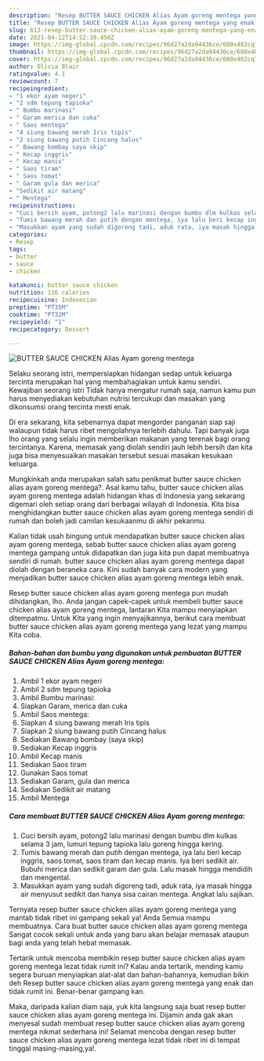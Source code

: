 ```yaml
---
description: "Resep BUTTER SAUCE CHICKEN Alias Ayam goreng mentega yang enak dan Mudah Dibuat"
title: "Resep BUTTER SAUCE CHICKEN Alias Ayam goreng mentega yang enak dan Mudah Dibuat"
slug: 613-resep-butter-sauce-chicken-alias-ayam-goreng-mentega-yang-enak-dan-mudah-dibuat
date: 2021-04-12T14:52:10.450Z
image: https://img-global.cpcdn.com/recipes/96d27a2da94436ce/680x482cq70/butter-sauce-chicken-alias-ayam-goreng-mentega-foto-resep-utama.jpg
thumbnail: https://img-global.cpcdn.com/recipes/96d27a2da94436ce/680x482cq70/butter-sauce-chicken-alias-ayam-goreng-mentega-foto-resep-utama.jpg
cover: https://img-global.cpcdn.com/recipes/96d27a2da94436ce/680x482cq70/butter-sauce-chicken-alias-ayam-goreng-mentega-foto-resep-utama.jpg
author: Olivia Blair
ratingvalue: 4.1
reviewcount: 7
recipeingredient:
- "1 ekor ayam negeri"
- "2 sdm tepung tapioka"
- " Bumbu marinasi"
- " Garam merica dan cuka"
- " Saos mentega"
- "4 siung bawang merah Iris tipis"
- "2 siung bawang putih Cincang halus"
- " Bawang bombay saya skip"
- " Kecap inggris"
- " Kecap manis"
- " Saos tiram"
- " Saos tomat"
- " Garam gula dan merica"
- "Sedikit air matang"
- " Mentega"
recipeinstructions:
- "Cuci bersih ayam, potong2 lalu marinasi dengan bumbu dlm kulkas selama 3 jam, lumuri tepung tapioka lalu goreng hingga kering."
- "Tumis bawang merah dan putih dengan mentega, iya lalu beri kecap inggris, saos tomat, saos tiram dan kecap manis. Iya beri sedikit air. Bubuhi merica dan sedikit garam dan gula. Lalu masak hingga mendidih dan mengental."
- "Masukkan ayam yang sudah digoreng tadi, aduk rata, iya masak hingga air menyusut sedikit dan hanya sisa cairan mentega. Angkat lalu sajikan."
categories:
- Resep
tags:
- butter
- sauce
- chicken

katakunci: butter sauce chicken 
nutrition: 116 calories
recipecuisine: Indonesian
preptime: "PT35M"
cooktime: "PT32M"
recipeyield: "1"
recipecategory: Dessert

---
```



![BUTTER SAUCE CHICKEN Alias Ayam goreng mentega](https://img-global.cpcdn.com/recipes/96d27a2da94436ce/680x482cq70/butter-sauce-chicken-alias-ayam-goreng-mentega-foto-resep-utama.jpg)

Selaku seorang istri, mempersiapkan hidangan sedap untuk keluarga tercinta merupakan hal yang membahagiakan untuk kamu sendiri. Kewajiban seorang istri Tidak hanya mengatur rumah saja, namun kamu pun harus menyediakan kebutuhan nutrisi tercukupi dan masakan yang dikonsumsi orang tercinta mesti enak.

Di era  sekarang, kita sebenarnya dapat mengorder panganan siap saji walaupun tidak harus ribet mengolahnya terlebih dahulu. Tapi banyak juga lho orang yang selalu ingin memberikan makanan yang terenak bagi orang tercintanya. Karena, memasak yang diolah sendiri jauh lebih bersih dan kita juga bisa menyesuaikan masakan tersebut sesuai masakan kesukaan keluarga. 



Mungkinkah anda merupakan salah satu penikmat butter sauce chicken alias ayam goreng mentega?. Asal kamu tahu, butter sauce chicken alias ayam goreng mentega adalah hidangan khas di Indonesia yang sekarang digemari oleh setiap orang dari berbagai wilayah di Indonesia. Kita bisa menghidangkan butter sauce chicken alias ayam goreng mentega sendiri di rumah dan boleh jadi camilan kesukaanmu di akhir pekanmu.

Kalian tidak usah bingung untuk mendapatkan butter sauce chicken alias ayam goreng mentega, sebab butter sauce chicken alias ayam goreng mentega gampang untuk didapatkan dan juga kita pun dapat membuatnya sendiri di rumah. butter sauce chicken alias ayam goreng mentega dapat diolah dengan beraneka cara. Kini sudah banyak cara modern yang menjadikan butter sauce chicken alias ayam goreng mentega lebih enak.

Resep butter sauce chicken alias ayam goreng mentega pun mudah dihidangkan, lho. Anda jangan capek-capek untuk membeli butter sauce chicken alias ayam goreng mentega, lantaran Kita mampu menyiapkan ditempatmu. Untuk Kita yang ingin menyajikannya, berikut cara membuat butter sauce chicken alias ayam goreng mentega yang lezat yang mampu Kita coba.

<!--inarticleads1-->

##### Bahan-bahan dan bumbu yang digunakan untuk pembuatan BUTTER SAUCE CHICKEN Alias Ayam goreng mentega:

1. Ambil 1 ekor ayam negeri
1. Ambil 2 sdm tepung tapioka
1. Ambil  Bumbu marinasi:
1. Siapkan  Garam, merica dan cuka
1. Ambil  Saos mentega:
1. Siapkan 4 siung bawang merah Iris tipis
1. Siapkan 2 siung bawang putih Cincang halus
1. Sediakan  Bawang bombay (saya skip)
1. Sediakan  Kecap inggris
1. Ambil  Kecap manis
1. Sediakan  Saos tiram
1. Gunakan  Saos tomat
1. Sediakan  Garam, gula dan merica
1. Sediakan Sedikit air matang
1. Ambil  Mentega




<!--inarticleads2-->

##### Cara membuat BUTTER SAUCE CHICKEN Alias Ayam goreng mentega:

1. Cuci bersih ayam, potong2 lalu marinasi dengan bumbu dlm kulkas selama 3 jam, lumuri tepung tapioka lalu goreng hingga kering.
1. Tumis bawang merah dan putih dengan mentega, iya lalu beri kecap inggris, saos tomat, saos tiram dan kecap manis. Iya beri sedikit air. Bubuhi merica dan sedikit garam dan gula. Lalu masak hingga mendidih dan mengental.
1. Masukkan ayam yang sudah digoreng tadi, aduk rata, iya masak hingga air menyusut sedikit dan hanya sisa cairan mentega. Angkat lalu sajikan.




Ternyata resep butter sauce chicken alias ayam goreng mentega yang mantab tidak ribet ini gampang sekali ya! Anda Semua mampu membuatnya. Cara buat butter sauce chicken alias ayam goreng mentega Sangat cocok sekali untuk anda yang baru akan belajar memasak ataupun bagi anda yang telah hebat memasak.

Tertarik untuk mencoba membikin resep butter sauce chicken alias ayam goreng mentega lezat tidak rumit ini? Kalau anda tertarik, mending kamu segera buruan menyiapkan alat-alat dan bahan-bahannya, kemudian bikin deh Resep butter sauce chicken alias ayam goreng mentega yang enak dan tidak rumit ini. Benar-benar gampang kan. 

Maka, daripada kalian diam saja, yuk kita langsung saja buat resep butter sauce chicken alias ayam goreng mentega ini. Dijamin anda gak akan menyesal sudah membuat resep butter sauce chicken alias ayam goreng mentega nikmat sederhana ini! Selamat mencoba dengan resep butter sauce chicken alias ayam goreng mentega lezat tidak ribet ini di tempat tinggal masing-masing,ya!.

